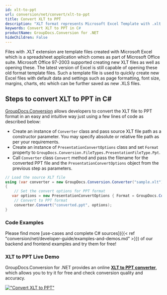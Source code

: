 ```yaml
---
id: xlt-to-ppt
url: conversion/net/convert/xlt-to-ppt
title: Convert XLT to PPT
description: "XLT format represents Microsoft Excel Template with .xlt extension. Learn how to convert XLT to PPT file programmatically in C# language using GroupDocs.Conversion for .NET library."
keywords: Convert XLT to PPT in C#
productName: GroupDocs.Conversion for .NET
hideChildren: False
---
```


Files with .XLT extension are template files created with Microsoft Excel which is a spreadsheet application which comes as part of Microsoft Office suite. Microsoft Office 97-2003 supported creating new XLT files as well as opening these. The latest version of Excel is still capable of opening these old format template files. Such a template file is used to quickly create new Excel files with default data and settings such as page formatting, font size, margins, charts, etc which can be further saved as new .XLS files.

## Steps to convert XLT to PPT in C#

[GroupDocs.Conversion](https://products.groupdocs.com/conversion/net) allows developers to convert the XLT file to PPT format in an easy and intuitive way just using a few lines of code as described below:

* Create an instance of `Converter` class and pass source XLT file path as a constructor parameter. You may specify absolute or relative file path as per your requirements. 
* Create an instance of `PresentationConvertOptions` class and set `Format` property to `GroupDocs.Conversion.FileTypes.PresentationFileType.Ppt`.
* Call `Converter` class `Convert` method and pass the filename for the converted PPT file and the `PresentationConvertOptions` object from the previous step as parameters.

```csharp
// Load the source XLT file
using (var converter = new GroupDocs.Conversion.Converter("sample.xlt"))
{
    // Set the convert options for PPT format
   var options = new PresentationConvertOptions { Format = GroupDocs.Conversion.FileTypes.PresentationFileType.Ppt };
    // Convert to PPT format
    converter.Convert("converted.ppt", options);
}
```

### Code Examples

Please find more [use-cases and complete C# sources]({{< ref "conversion/net/developer-guide/examples-and-demos.md" >}}) of our backend and frontend examples and try them for free!

### XLT to PPT Live Demo

GroupDocs.Conversion for .NET provides an online [**XLT to PPT converter**](https://products.groupdocs.app/conversion/xlt-to-ppt), which allows you to try it for free and check conversion quality and accuracy.

[!["Convert XLT to PPT"](conversion/net/images/convert-to-ppt/convert-xlt-to-ppt.png)](https://products.groupdocs.app/conversion/xlt-to-ppt)